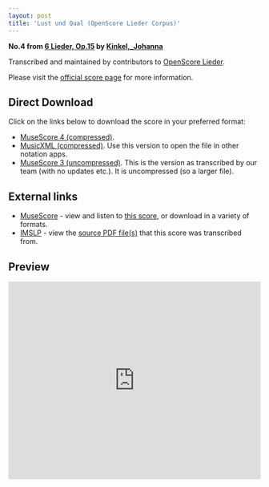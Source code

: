 ```yaml
---
layout: post
title: 'Lust und Qual (OpenScore Lieder Corpus)'
---
```


__No.4 from [6 Lieder, Op.15](https://fourscoreandmore.org/openscore/lieder/Kinkel,_Johanna/6_Lieder,_Op.15/) by [Kinkel,_Johanna](https://fourscoreandmore.org/openscore/lieder/Kinkel,_Johanna)__

Transcribed and maintained by contributors to [OpenScore Lieder].

Please visit the [official score page] for more information.

[official score page]: https://musescore.com/openscore-lieder-corpus/scores/6247913
[OpenScore Lieder]: https://musescore.com/openscore-lieder-corpus

## Direct Download

Click on the links below to download the score in your preferred format:
- [MuseScore 4 (compressed)](https://fourscoreandmore.org/openscore/lieder/Kinkel,_Johanna/6_Lieder,_Op.15/4_Lust_und_Qual.mscz).
- [MusicXML (compressed)](https://fourscoreandmore.org/openscore/lieder/Kinkel,_Johanna/6_Lieder,_Op.15/4_Lust_und_Qual.mxl). Use this version to open the file in other notation apps.
- [MuseScore 3 (uncompressed)](https://raw.githubusercontent.com/OpenScore/Lieder/refs/heads/main/scores/Kinkel,_Johanna/6_Lieder,_Op.15/4_Lust_und_Qual/lc6247913.mscx). This is the version as transcribed by our team (with no updates etc.). It is uncompressed (so a larger file).

## External links

- [MuseScore] - view and listen to [this score][MuseScore], or download in a variety of formats.
- [IMSLP] - view the [source PDF file(s)][IMSLP] that this score was transcribed from.

[MuseScore]: https://musescore.com/score/6247913
[IMSLP]: https://imslp.org/wiki/Special:ReverseLookup/618863

## Preview

<iframe width="100%" height="394" src="https://musescore.com/openscore-lieder-corpus/scores/6247913/embed" frameborder="0" allowfullscreen allow="autoplay; fullscreen"></iframe>
